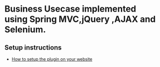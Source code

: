 # Business Usecase implemented using Spring MVC,jQuery ,AJAX and Selenium.

## Setup instructions
* [How to setup the plugin on your website](https://github.com/blueimp/jQuery-File-Upload/wiki/Setup)